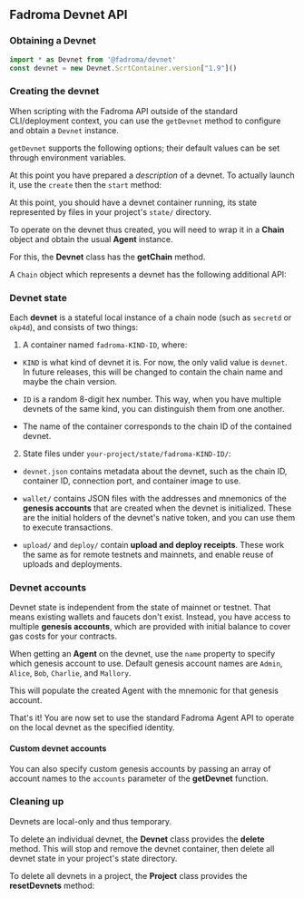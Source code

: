 ## Fadroma Devnet API

### Obtaining a Devnet

```typescript
import * as Devnet from '@fadroma/devnet'
const devnet = new Devnet.ScrtContainer.version["1.9"]()
```

### Creating the devnet

When scripting with the Fadroma API outside of the standard CLI/deployment
context, you can use the `getDevnet` method to configure and obtain a `Devnet`
instance.

`getDevnet` supports the following options; their default values can be
set through environment variables.

At this point you have prepared a *description* of a devnet.
To actually launch it, use the `create` then the `start` method:

At this point, you should have a devnet container running,
its state represented by files in your project's `state/` directory.

To operate on the devnet thus created, you will need to wrap it
in a **Chain** object and obtain the usual **Agent** instance.

For this, the **Devnet** class has the **getChain** method.

A `Chain` object which represents a devnet has the following additional API:

### Devnet state

Each **devnet** is a stateful local instance of a chain node
(such as `secretd` or `okp4d`), and consists of two things:

1. A container named `fadroma-KIND-ID`, where:

  * `KIND` is what kind of devnet it is. For now, the only valid
    value is `devnet`. In future releases, this will be changed to
    contain the chain name and maybe the chain version.

  * `ID` is a random 8-digit hex number. This way, when you have
    multiple devnets of the same kind, you can distinguish them
    from one another.

  * The name of the container corresponds to the chain ID of the
    contained devnet.

2. State files under `your-project/state/fadroma-KIND-ID/`:

  * `devnet.json` contains metadata about the devnet, such as
    the chain ID, container ID, connection port, and container
    image to use.

  * `wallet/` contains JSON files with the addresses and mnemonics
    of the **genesis accounts** that are created when the devnet
    is initialized. These are the initial holders of the devnet's
    native token, and you can use them to execute transactions.

  * `upload/` and `deploy/` contain **upload and deploy receipts**.
    These work the same as for remote testnets and mainnets,
    and enable reuse of uploads and deployments.

### Devnet accounts

Devnet state is independent from the state of mainnet or testnet.
That means existing wallets and faucets don't exist. Instead, you
have access to multiple **genesis accounts**, which are provided
with initial balance to cover gas costs for your contracts.

When getting an **Agent** on the devnet, use the `name` property
to specify which genesis account to use. Default genesis account
names are `Admin`, `Alice`, `Bob`, `Charlie`, and `Mallory`.

This will populate the created Agent with the mnemonic for that
genesis account.

That's it! You are now set to use the standard Fadroma Agent API
to operate on the local devnet as the specified identity.

#### Custom devnet accounts

You can also specify custom genesis accounts by passing an array
of account names to the `accounts` parameter of the **getDevnet**
function.

### Cleaning up

Devnets are local-only and thus temporary.

To delete an individual devnet, the **Devnet** class
provides the **delete** method. This will stop and remove
the devnet container, then delete all devnet state in your
project's state directory.

To delete all devnets in a project, the **Project** class
provides the **resetDevnets** method:


